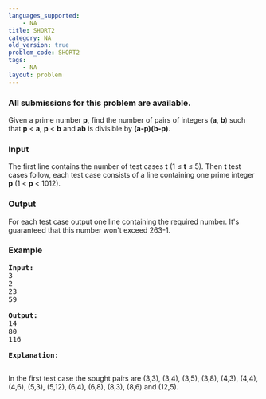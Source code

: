 ```yaml
---
languages_supported:
    - NA
title: SHORT2
category: NA
old_version: true
problem_code: SHORT2
tags:
    - NA
layout: problem
---
```

###  All submissions for this problem are available. 

Given a prime number **p**, find the number of pairs of integers (**a**, **b**) such that **p** < **a**, **p** < **b** and **ab** is divisible by **(a-p)(b-p)**.

### Input

The first line contains the number of test cases **t** (1 ≤ **t** ≤ 5). Then **t** test cases follow, each test case consists of a line containing one prime integer **p** (1 < **p** < 1012).

### Output

For each test case output one line containing the required number. It's guaranteed that this number won't exceed 263-1.

### Example

<pre>
<b>Input:</b>
3
2
23
59

<b>Output:</b>
14
80
116

<b>Explanation:</b>

</pre>In the first test case the sought pairs are (3,3), (3,4), (3,5), (3,8), (4,3), (4,4), (4,6), (5,3), (5,12), (6,4), (6,8), (8,3), (8,6) and (12,5).